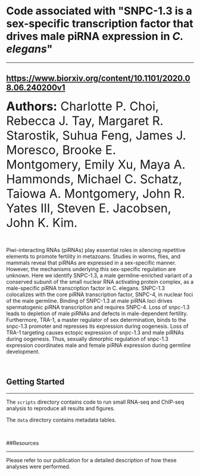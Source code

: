 
# Code associated with "SNPC-1.3 is a sex-specific transcription factor that drives male piRNA expression in _C. elegans_"
___
## https://www.biorxiv.org/content/10.1101/2020.08.06.240200v1

<font size="6">**Authors:** Charlotte P. Choi, Rebecca J. Tay, Margaret R. Starostik, Suhua Feng, James J. Moresco, Brooke E. Montgomery, Emily Xu, Maya A. Hammonds, Michael C. Schatz, Taiowa A. Montgomery, John R. Yates III, Steven E. Jacobsen, John K. Kim.</font>

<br>

Piwi-interacting RNAs (piRNAs) play essential roles in silencing repetitive elements to promote fertility in metazoans. Studies in worms, flies, and mammals reveal that piRNAs are expressed in a sex-specific manner. However, the mechanisms underlying this sex-specific regulation are unknown. Here we identify SNPC-1.3, a male germline-enriched variant of a conserved subunit of the small nuclear RNA activating protein complex, as a male-specific piRNA transcription factor in C. elegans. SNPC-1.3 colocalizes with the core piRNA transcription factor, SNPC-4, in nuclear foci of the male germline. Binding of SNPC-1.3 at male piRNA loci drives spermatogenic piRNA transcription and requires SNPC-4. Loss of snpc-1.3 leads to depletion of male piRNAs and defects in male-dependent fertility. Furthermore, TRA-1, a master regulator of sex determination, binds to the snpc-1.3 promoter and represses its expression during oogenesis. Loss of TRA-1 targeting causes ectopic expression of snpc-1.3 and male piRNAs during oogenesis. Thus, sexually dimorphic regulation of snpc-1.3 expression coordinates male and female piRNA expression during germline development.

<br>

## Getting Started
___
The `scripts` directory contains code to run small RNA-seq and ChIP-seq analysis to reproduce all results and figures.  

The `data` directory contains metadata tables.

<br>

##Resources
___
Please refer to our publication for a detailed description of how these analyses were performed.